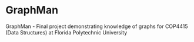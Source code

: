 # GraphMan
GraphMan - Final project demonstrating knowledge of graphs for COP4415 (Data Structures) at Florida Polytechnic University
